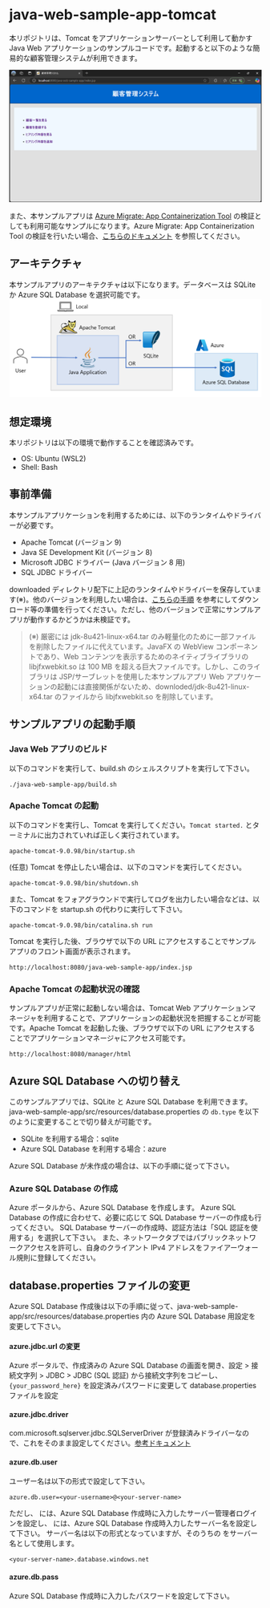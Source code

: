 # java-web-sample-app-tomcat
本リポジトリは、Tomcat をアプリケーションサーバーとして利用して動かす Java Web アプリケーションのサンプルコードです。起動すると以下のような簡易的な顧客管理システムが利用できます。

![alt text](assets/screen.png)

また、本サンプルアプリは [Azure Migrate: App Containerization Tool](https://learn.microsoft.com/ja-jp/azure/migrate/tutorial-app-containerization-java-app-service) の検証としても利用可能なサンプルになります。Azure Migrate: App Containerization Tool の検証を行いたい場合、[こちらのドキュメント](docs/Azure-Migrate.md) を参照してください。

## アーキテクチャ
本サンプルアプリのアーキテクチャは以下になります。データベースは SQLite か Azure SQL Database を選択可能です。
![alt text](assets/architecture.png)

## 想定環境
本リポジトリは以下の環境で動作することを確認済みです。
- OS: Ubuntu (WSL2)
- Shell: Bash

## 事前準備
本サンプルアプリケーションを利用するためには、以下のランタイムやドライバーが必要です。
- Apache Tomcat (バージョン 9)
- Java SE Development Kit (バージョン 8)
- Microsoft JDBC ドライバー (Java バージョン 8 用)
- SQL JDBC ドライバー

downloaded ディレクトリ配下に上記のランタイムやドライバーを保存しています(※)。他のバージョンを利用したい場合は、[こちらの手順](docs/Setup.md) を参考にしてダウンロード等の準備を行ってください。ただし、他のバージョンで正常にサンプルアプリが動作するかどうかは未検証です。

> (※) 厳密には jdk-8u421-linux-x64.tar のみ軽量化のために一部ファイルを削除したファイルに代えています。JavaFX の WebView コンポーネントであり、Web コンテンツを表示するためのネイティブライブラリの libjfxwebkit.so は 100 MB を超える巨大ファイルです。しかし、このライブラリは JSP/サーブレットを使用した本サンプルアプリ Web アプリケーションの起動には直接関係がないため、downloded/jdk-8u421-linux-x64.tar のファイルから libjfxwebkit.so を削除しています。

## サンプルアプリの起動手順
### Java Web アプリのビルド
以下のコマンドを実行して、build.sh のシェルスクリプトを実行して下さい。
```
./java-web-sample-app/build.sh 
```

### Apache Tomcat の起動
以下のコマンドを実行し、Tomcat を実行してください。`Tomcat started.` とターミナルに出力されていれば正しく実行されています。
```
apache-tomcat-9.0.98/bin/startup.sh
```

(任意) Tomcat を停止したい場合は、以下のコマンドを実行してください。
```
apache-tomcat-9.0.98/bin/shutdown.sh
```

また、Tomcat をフォアグラウンドで実行してログを出力したい場合などは、以下のコマンドを startup.sh の代わりに実行して下さい。
```
apache-tomcat-9.0.98/bin/catalina.sh run
```

Tomcat を実行した後、ブラウザで以下の URL にアクセスすることでサンプルアプリのフロント画面が表示されます。
```
http://localhost:8080/java-web-sample-app/index.jsp
```

### Apache Tomcat の起動状況の確認
サンプルアプリが正常に起動しない場合は、Tomcat Web アプリケーションマネージャを利用することで、アプリケーションの起動状況を把握することが可能です。Apache Tomcat を起動した後、ブラウザで以下の URL にアクセスすることでアプリケーションマネージャにアクセス可能です。
```
http://localhost:8080/manager/html
```

## Azure SQL Database への切り替え
このサンプルアプリでは、SQLite と Azure SQL Database を利用できます。
java-web-sample-app/src/resources/database.properties の `db.type` を以下のように変更することで切り替えが可能です。
- SQLite を利用する場合：sqlite
- Azure SQL Database を利用する場合：azure

Azure SQL Database が未作成の場合は、以下の手順に従って下さい。

### Azure SQL Database の作成
Azure ポータルから、Azure SQL Database を作成します。
Azure SQL Database の作成に合わせて、必要に応じて SQL Database サーバーの作成も行ってください。
SQL Database サーバーの作成時、認証方法は「SQL 認証を使用する」を選択して下さい。
また、ネットワークタブではパブリックネットワークアクセスを許可し、自身のクライアント IPv4 アドレスをファイアーウォール規則に登録してください。

## database.properties ファイルの変更
Azure SQL Database 作成後は以下の手順に従って、java-web-sample-app/src/resources/database.properties 内の Azure SQL Database 用設定を変更して下さい。

#### azure.jdbc.url の変更
Azure ポータルで、作成済みの Azure SQL Database の画面を開き、設定 > 接続文字列 > JDBC > JDBC (SQL 認証) から接続文字列をコピーし、`{your_password_here}` を設定済みパスワードに変更して database.properties ファイルを設定

#### azure.jdbc.driver
com.microsoft.sqlserver.jdbc.SQLServerDriver が登録済みドライバーなので、これをそのまま設定してください。[参考ドキュメント](https://learn.microsoft.com/ja-jp/sql/connect/jdbc/using-the-jdbc-driver?view=sql-server-ver16)

#### azure.db.user
ユーザー名は以下の形式で設定して下さい。
```
azure.db.user=<your-username>@<your-server-name>
```
ただし、<your-username> には、Azure SQL Database 作成時に入力したサーバー管理者ログインを設定し、
<your-server-name> には、Azure SQL Database 作成時入力したサーバー名を設定して下さい。
サーバー名は以下の形式となっていますが、そのうちの <your-server-name> をサーバー名として使用します。
```
<your-server-name>.database.windows.net
```

#### azure.db.pass
Azure SQL Database 作成時に入力したパスワードを設定して下さい。
